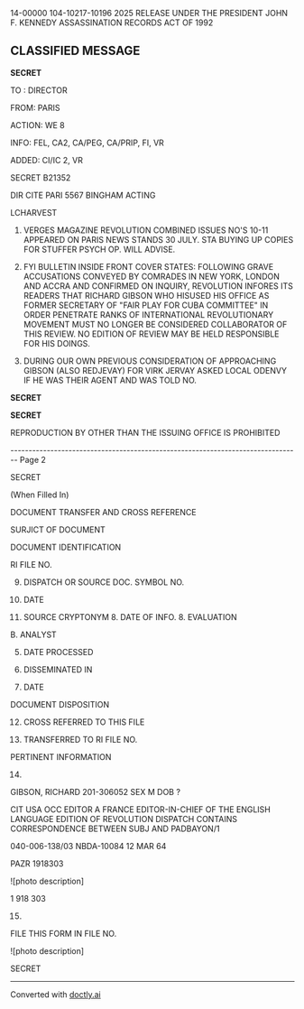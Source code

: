 14-00000
104-10217-10196
2025 RELEASE UNDER THE PRESIDENT JOHN F. KENNEDY ASSASSINATION RECORDS ACT OF 1992


## CLASSIFIED MESSAGE

**SECRET**

TO : DIRECTOR

FROM: PARIS

ACTION: WE 8

INFO: FEL, CA2, CA/PEG, CA/PRIP, FI, VR

ADDED: CI/IC 2, VR

SECRET B21352

DIR CITE PARI 5567 BINGHAM ACTING

LCHARVEST

1. VERGES MAGAZINE REVOLUTION COMBINED ISSUES NO'S 10-11 APPEARED
   ON PARIS NEWS STANDS 30 JULY. STA BUYING UP COPIES FOR STUFFER
   PSYCH OP. WILL ADVISE.

2. FYI BULLETIN INSIDE FRONT COVER STATES:
   FOLLOWING GRAVE ACCUSATIONS CONVEYED BY COMRADES IN NEW YORK,
   LONDON AND ACCRA AND CONFIRMED ON INQUIRY, REVOLUTION INFORES
   ITS READERS THAT RICHARD GIBSON WHO HISUSED HIS OFFICE AS FORMER
   SECRETARY OF "FAIR PLAY FOR CUBA COMMITTEE" IN ORDER PENETRATE
   RANKS OF INTERNATIONAL REVOLUTIONARY MOVEMENT MUST NO LONGER BE
   CONSIDERED COLLABORATOR OF THIS REVIEW. NO EDITION OF REVIEW MAY
   BE HELD RESPONSIBLE FOR HIS DOINGS.

3. DURING OUR OWN PREVIOUS CONSIDERATION OF APPROACHING GIBSON (ALSO REDJEVAY)
   FOR VIRK JERVAY ASKED LOCAL ODENVY IF HE WAS THEIR AGENT AND WAS
   TOLD NO.

**SECRET**

**SECRET**

REPRODUCTION BY OTHER THAN THE ISSUING OFFICE IS PROHIBITED


-------------------------------------------------------------------------------- Page 2

SECRET

(When Filled In)

DOCUMENT TRANSFER AND CROSS REFERENCE

SURJICT OF DOCUMENT

DOCUMENT IDENTIFICATION

RI FILE NO.

9. DISPATCH OR SOURCE DOC. SYMBOL NO.

4. DATE

7. SOURCE CRYPTONYM 8. DATE OF INFO. 8. EVALUATION

B. ANALYST

5. DATE PROCESSED

10. DISSEMINATED IN

11. DATE

DOCUMENT DISPOSITION

12. CROSS REFERRED TO THIS FILE

13. TRANSFERRED TO
    RI FILE NO.

PERTINENT INFORMATION

14. 
GIBSON, RICHARD
201-306052
SEX M DOB ?

CIT USA
OCC EDITOR
A FRANCE
EDITOR-IN-CHIEF OF THE ENGLISH LANGUAGE EDITION OF REVOLUTION DISPATCH CONTAINS CORRESPONDENCE BETWEEN SUBJ AND PADBAYON/1

040-006-138/03
NBDA-10084
12 MAR 64

PAZR 1918303

![photo description]

1 918 303

15. 
FILE THIS FORM IN FILE NO.

![photo description]

SECRET


---
Converted with [doctly.ai](https://doctly.ai)
